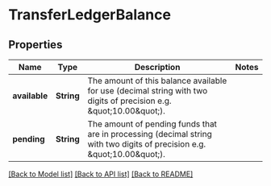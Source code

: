 # TransferLedgerBalance

## Properties
Name | Type | Description | Notes
------------ | ------------- | ------------- | -------------
**available** | **String** | The amount of this balance available for use (decimal string with two digits of precision e.g. \&quot;10.00\&quot;). | 
**pending** | **String** | The amount of pending funds that are in processing (decimal string with two digits of precision e.g. \&quot;10.00\&quot;). | 

[[Back to Model list]](../README.md#documentation-for-models) [[Back to API list]](../README.md#documentation-for-api-endpoints) [[Back to README]](../README.md)


